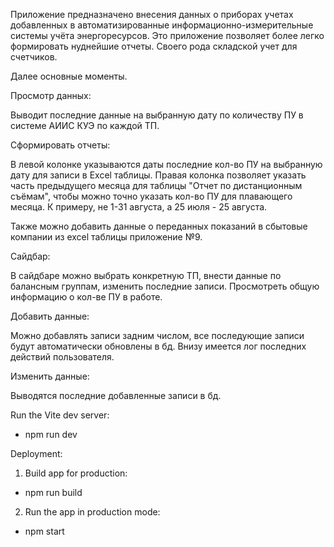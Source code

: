 Приложение предназначено внесения данных о приборах учетах добавленных в автоматизированные информационно-измерительные системы учёта энергоресурсов. Это приложение позволяет более легко формировать нуднейшие отчеты. Своего рода складской учет для счетчиков.

Далее основные моменты.

Просмотр данных:

Выводит последние данные на выбранную дату по количеству ПУ в системе АИИС КУЭ по каждой ТП.

Сформировать отчеты:

В левой колонке указываются даты последние кол-во ПУ на выбранную дату для записи в Excel таблицы. Правая колонка позволяет указать часть предыдущего месяца для таблицы "Отчет по дистанционным съёмам", чтобы можно точно указать кол-во ПУ для плавающего месяца. К примеру, не 1-31 августа, а 25 июля - 25 августа.

Также можно добавить данные о переданных показаний в сбытовые компании из excel таблицы приложение №9.

Сайдбар:

В сайдбаре можно выбрать конкретную ТП, внести данные по балансным группам, изменить последние записи. Просмотреть общую информацию о кол-ве ПУ в работе.

Добавить данные:

Можно добавлять записи задним числом, все последующие записи будут автоматически обновлены в бд. Внизу имеется лог последних действий пользователя.

Изменить данные:

Выводятся последние добавленные записи в бд.

Run the Vite dev server:

- npm run dev

Deployment:

1. Build app for production:

- npm run build

2. Run the app in production mode:

- npm start
